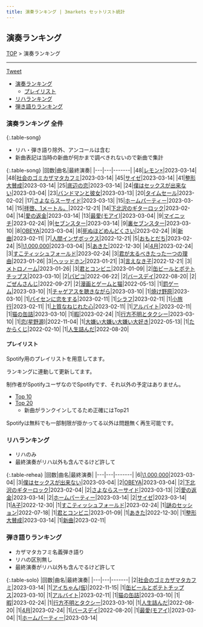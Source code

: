```yaml
---
title: 演奏ランキング | 3markets セットリスト統計
---
```

## 演奏ランキング


[TOP](/setlist/) > 演奏ランキング

___

 <a href="https://twitter.com/share?ref_src=twsrc%5Etfw" data-text="3markets[ ]セットリスト > 演奏ランキング" class="twitter-share-button" data-via="3markets" data-hashtags="3markets" data-related="3markets" data-show-count="false">Tweet</a>

* [演奏ランキング](#演奏ランキング)
    * [プレイリスト](#プレイリスト)
* [リハランキング](#リハランキング)
* [弾き語りランキング](#弾き語りランキング)


### 演奏ランキング 全件

{:.table-song}

* リハ・弾き語り除外、アンコールは含む
* 新曲表記は当時の新曲が何かまで調べきれないので新曲で集計

{:.table-song}
|回数|曲名|最終演奏|
|---|---|-------|
|48|[レモン×](song003.html)|2023-03-14|
|48|[社会のゴミカザマタカフミ](song002.html)|2023-03-14|
|45|[サイゼ](song004.html)|2023-03-14|
|41|[整形大賛成](song005.html)|2023-03-14|
|25|[底辺の恋](song008.html)|2023-03-14|
|24|[僕はセックスが出来ない](song006.html)|2023-03-04|
|23|[バンドマンと彼女](song009.html)|2023-03-13|
|20|[タイムセール](song007.html)|2023-02-02|
|17|[さよならスーサイド](song013.html)|2023-03-13|
|15|[ホームパーティー](song011.html)|2023-03-14|
|15|[拝啓、1メートル。](song010.html)|2022-12-21|
|14|[下北沢のギターロック](song015.html)|2023-02-04|
|14|[愛の返金](song012.html)|2023-03-14|
|13|[最愛(モアイ)](song014.html)|2023-03-04|
|9|[マイニッチ](song046.html)|2023-02-24|
|9|[セブンスター](song020.html)|2023-03-14|
|9|[裏セブンスター](song017.html)|2023-03-10|
|8|[OBEYA](song021.html)|2023-03-04|
|8|[死ぬほどめんどくさい](song018.html)|2023-02-24|
|8|[新曲](song001.html)|2023-02-11|
|7|[人間インザボックス](song016.html)|2022-12-21|
|5|[おもとだち](song033.html)|2023-02-24|
|5|[\1,000,000](song022.html)|2023-03-04|
|5|[あきた](song019.html)|2022-12-30|
|4|[4月](song029.html)|2023-02-24|
|3|[すこティッシュフォールド](song045.html)|2023-02-24|
|3|[君が太るべきたった一つの理由](song034.html)|2023-01-26|
|3|[ヘッッドホン](song030.html)|2023-01-21|
|3|[言えなき子](song027.html)|2022-12-21|
|3|[メトロノーム](song025.html)|2023-01-26|
|3|[君とコンビニ](song024.html)|2023-01-09|
|2|[缶ビールとポテトチップス](song043.html)|2023-03-10|
|2|[パピコ](song036.html)|2022-06-22|
|2|[バースデイ](song028.html)|2022-08-20|
|2|[ごぜんさんじ](song026.html)|2022-09-27|
|2|[漫画とゲームと猫](song023.html)|2022-05-13|
|1|[罰ゲーム](song071.html)|2023-03-10|
|1|[チャゲアスを聴きながら](song070.html)|2023-03-10|
|1|[焼け野原](song069.html)|2023-03-10|
|1|[パイセンに恋をする](song051.html)|2023-02-11|
|1|[シラフ](song050.html)|2023-02-11|
|1|[小旅行](song049.html)|2023-02-11|
|1|[上質なねじれた心](song048.html)|2023-02-11|
|1|[アルバイト](song042.html)|2023-02-11|
|1|[猫の缶詰](song041.html)|2023-03-10|
|1|[暇](song040.html)|2023-02-24|
|1|[行方不明とタクシー](song039.html)|2023-03-10|
|1|[恋(星野源)](song037.html)|2022-11-04|
|1|[大嫌い大嫌い大嫌い大好き](song035.html)|2022-05-13|
|1|[たからくじ](song032.html)|2022-02-10|
|1|[人生詰んだ](song031.html)|2022-08-20|


#### プレイリスト

Spotify用のプレイリストを用意してます。

ランキングに連動して更新してます。

制作者がSpotifyユーザなのでSpotifyです、それ以外の予定はありません。

* [Top 10](https://open.spotify.com/playlist/2k4rxGfOCIWZhr0lHnA0Yf)
* [Top 20](https://open.spotify.com/playlist/00msjQPDjFaoAm6IIEM2ka)
    * 新曲がランクインしてるため正確にはTop21

Spotifyは無料でも一部制限が掛かってる以外は問題無く再生可能です。

### リハランキング

* リハのみ
* 最終演奏がリハ以外も含んでるけど許して


{:.table-rehea}
|回数|曲名|最終演奏|
|---|---|-------|
|6|[\1,000,000](song022.html)|2023-03-04|
|3|[僕はセックスが出来ない](song006.html)|2023-03-04|
|2|[OBEYA](song021.html)|2023-03-04|
|2|[下北沢のギターロック](song015.html)|2023-02-04|
|2|[さよならスーサイド](song013.html)|2023-03-13|
|2|[愛の返金](song012.html)|2023-03-14|
|2|[ホームパーティー](song011.html)|2023-03-14|
|2|[サイゼ](song004.html)|2023-03-14|
|1|[A子](song047.html)|2022-12-30|
|1|[すこティッシュフォールド](song045.html)|2023-02-24|
|1|[謎のセッション](song038.html)|2022-07-18|
|1|[君とコンビニ](song024.html)|2023-01-09|
|1|[あきた](song019.html)|2022-12-30|
|1|[整形大賛成](song005.html)|2023-03-14|
|1|[新曲](song001.html)|2023-02-11|


### 弾き語りランキング

* カザマタカフミ名義弾き語り
* リハの区別無し
* 最終演奏がリハ以外も含んでるけど許して


{:.table-solo}
|回数|曲名|最終演奏|
|---|---|-------|
|2|[社会のゴミカザマタカフミ](song002.html)|2023-03-14|
|1|[アイちゃん(仮)](song044.html)|2022-11-15|
|1|[缶ビールとポテトチップス](song043.html)|2023-03-10|
|1|[アルバイト](song042.html)|2023-02-11|
|1|[猫の缶詰](song041.html)|2023-03-10|
|1|[暇](song040.html)|2023-02-24|
|1|[行方不明とタクシー](song039.html)|2023-03-10|
|1|[人生詰んだ](song031.html)|2022-08-20|
|1|[4月](song029.html)|2023-02-24|
|1|[バースデイ](song028.html)|2022-08-20|
|1|[最愛(モアイ)](song014.html)|2023-03-04|
|1|[ホームパーティー](song011.html)|2023-03-14|


<script src="https://cdnjs.cloudflare.com/ajax/libs/jquery/3.6.1/jquery.min.js" integrity="sha512-aVKKRRi/Q/YV+4mjoKBsE4x3H+BkegoM/em46NNlCqNTmUYADjBbeNefNxYV7giUp0VxICtqdrbqU7iVaeZNXA==" crossorigin="anonymous" referrerpolicy="no-referrer"></script>
<script src="https://cdnjs.cloudflare.com/ajax/libs/jquery.tablesorter/2.31.3/js/jquery.tablesorter.min.js" integrity="sha512-qzgd5cYSZcosqpzpn7zF2ZId8f/8CHmFKZ8j7mU4OUXTNRd5g+ZHBPsgKEwoqxCtdQvExE5LprwwPAgoicguNg==" crossorigin="anonymous" referrerpolicy="no-referrer"></script>
<link rel="stylesheet" href="https://cdnjs.cloudflare.com/ajax/libs/jquery.tablesorter/2.31.3/css/theme.default.min.css" integrity="sha512-wghhOJkjQX0Lh3NSWvNKeZ0ZpNn+SPVXX1Qyc9OCaogADktxrBiBdKGDoqVUOyhStvMBmJQ8ZdMHiR3wuEq8+w==" crossorigin="anonymous" referrerpolicy="no-referrer" />
<script>
$(function() {
    $(".table-song").tablesorter();
    $(".table-rehea").tablesorter();
    $(".table-solo").tablesorter();
});
</script>

<script async src="https://platform.twitter.com/widgets.js" charset="utf-8"></script>